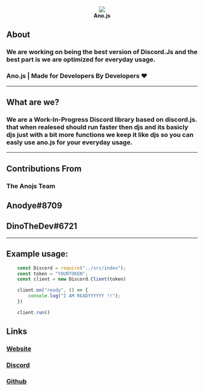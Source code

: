 <div align="center">
<img src="https://js.hexxlabs.xyz/anojs.png">
 </div>
 <div align="center">
 <b>Ano.js</b>
</div>

## About
### We are working on being the best version of Discord.Js and the best part is we are optimized for everyday usage.
### Ano.js | Made for Developers By Developers ❤

---

## What are we?

### We are a Work-In-Progress Discord library based on discord.js. that when realesed should run faster then djs and its basicly djs just with a bit more functions we keep it like djs so you can easly use ano.js for your everyday usage.

---

## Contributions From
### The Anojs Team
## Anodye#8709
## DinoTheDev#6721

---

## Example usage:
```js
    const Discord = require("../src/index");
    const token = "YOURTOKEN";
    const client = new Discord.Client(token)

    client.on("ready", () => {
        console.log("I AM READYYYYYY !!");
    })

    client.run()
```

## Links
### [Website](https://js.hexxlabs.xyz)
### [Discord](https://discord.gg/syVFHRaGzc)
### [Github](https://github.com/ItsYaBoiElijah11/Ano.js)
